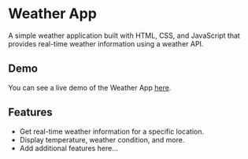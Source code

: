 # Weather App

A simple weather application built with HTML, CSS, and JavaScript that provides real-time weather information using a weather API.

## Demo

You can see a live demo of the Weather App [here](https://weather-app-nu-woad.vercel.app/).

## Features

- Get real-time weather information for a specific location.
- Display temperature, weather condition, and more.
- Add additional features here...
